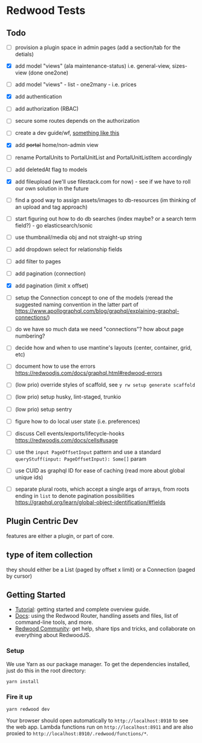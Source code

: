 # Redwood Tests

## Todo

- [ ] provision a plugin space in admin pages (add a section/tab for the detials)
- [x] add model "views" (ala maintenance-status) i.e. general-view, sizes-view (done one2one)
- [ ] add model "views" - list - one2many - i.e. prices
- [x] add authentication
- [ ] add authorization (RBAC)
- [ ] secure some routes depends on the authorization
- [ ] create a dev guide/wf, [something like this](https://github.com/echobind/bisonapp/blob/canary/docs/devWorkflow.md)
- [x] add ~~portal~~ home/non-admin view
- [ ] rename PortalUnits to PortalUnitList and PortalUnitListItem accordingly
- [ ] add deletedAt flag to models
- [x] add fileupload (we'll use filestack.com for now) - see if we have to roll our own solution in the future
- [ ] find a good way to assign assets/images to db-resources (im thinking of an upload and tag approach)
- [ ] start figuring out how to do db searches (index maybe? or a search term field?) - go elasticsearch/sonic
- [ ] use thumbnail/media obj and not straight-up string
- [ ] add dropdown select for relationship fields
- [ ] add filter to pages
- [ ] add pagination (connection)
- [x] add pagination (limit x offset)
- [ ] setup the Connection concept to one of the models (reread the suggested naming convention in the latter part of https://www.apollographql.com/blog/graphql/explaining-graphql-connections/)
- [ ] do we have so much data we need "connections"? how about page numbering?
- [ ] decide how and when to use mantine's layouts (center, container, grid, etc)
- [ ] document how to use the errors https://redwoodjs.com/docs/graphql.html#redwood-errors
- [ ] (low prio) override styles of scaffold, see `y rw setup generate scaffold`
- [ ] (low prio) setup husky, lint-staged, trunkio
- [ ] (low prio) setup sentry
- [ ] figure how to do local user state (i.e. preferences)
- [ ] discuss Cell events/exports/lifecycle-hooks https://redwoodjs.com/docs/cells#usage
- [ ] use the `input PageOffsetInput` pattern and use a standard `queryStuff(input: PageOffsetInput): Some[]` param
- [ ] use CUID as graphql ID for ease of caching (read more about global unique ids)
- [ ] separate plural roots, which accept a single args of arrays, from roots ending in `list` to denote pagination possibilities https://graphql.org/learn/global-object-identification/#fields


## Plugin Centric Dev

features are either a plugin, or part of core.

## type of item collection

they should either be a List (paged by offset x limit) or a Connection (paged by cursor)

## Getting Started

- [Tutorial](https://redwoodjs.com/tutorial/welcome-to-redwood): getting started and complete overview guide.
- [Docs](https://redwoodjs.com/docs/introduction): using the Redwood Router, handling assets and files, list of command-line tools, and more.
- [Redwood Community](https://community.redwoodjs.com): get help, share tips and tricks, and collaborate on everything about RedwoodJS.

### Setup

We use Yarn as our package manager. To get the dependencies installed, just do this in the root directory:

```terminal
yarn install
```

### Fire it up

```terminal
yarn redwood dev
```

Your browser should open automatically to `http://localhost:8910` to see the web app. Lambda functions run on `http://localhost:8911` and are also proxied to `http://localhost:8910/.redwood/functions/*`.
